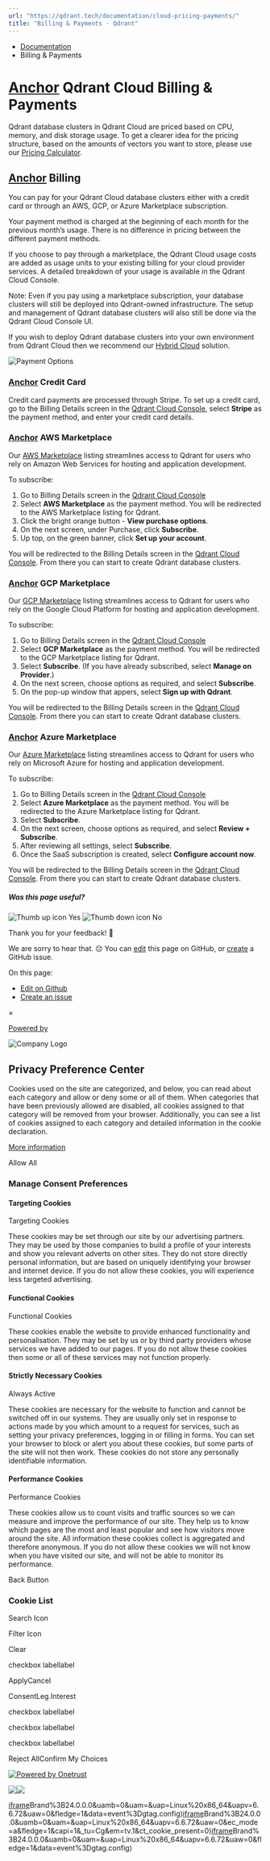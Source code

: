 ```yaml
---
url: "https://qdrant.tech/documentation/cloud-pricing-payments/"
title: "Billing & Payments - Qdrant"
---
```


- [Documentation](https://qdrant.tech/documentation/)
- Billing & Payments

# [Anchor](https://qdrant.tech/documentation/cloud-pricing-payments/\#qdrant-cloud-billing--payments) Qdrant Cloud Billing & Payments

Qdrant database clusters in Qdrant Cloud are priced based on CPU, memory, and disk storage usage. To get a clearer idea for the pricing structure, based on the amounts of vectors you want to store, please use our [Pricing Calculator](https://cloud.qdrant.io/calculator?ajs_anonymous_id=1a9698ed-ce18-4e86-a643-e24e21040252).

## [Anchor](https://qdrant.tech/documentation/cloud-pricing-payments/\#billing) Billing

You can pay for your Qdrant Cloud database clusters either with a credit card or through an AWS, GCP, or Azure Marketplace subscription.

Your payment method is charged at the beginning of each month for the previous month’s usage. There is no difference in pricing between the different payment methods.

If you choose to pay through a marketplace, the Qdrant Cloud usage costs are added as usage units to your existing billing for your cloud provider services. A detailed breakdown of your usage is available in the Qdrant Cloud Console.

Note: Even if you pay using a marketplace subscription, your database clusters will still be deployed into Qdrant-owned infrastructure. The setup and management of Qdrant database clusters will also still be done via the Qdrant Cloud Console UI.

If you wish to deploy Qdrant database clusters into your own environment from Qdrant Cloud then we recommend our [Hybrid Cloud](https://qdrant.tech/documentation/hybrid-cloud/) solution.

![Payment Options](https://qdrant.tech/documentation/cloud/payment-options.png)

### [Anchor](https://qdrant.tech/documentation/cloud-pricing-payments/\#credit-card) Credit Card

Credit card payments are processed through Stripe. To set up a credit card, go to the Billing Details screen in the [Qdrant Cloud Console](https://cloud.qdrant.io/?ajs_anonymous_id=1a9698ed-ce18-4e86-a643-e24e21040252), select **Stripe** as the payment method, and enter your credit card details.

### [Anchor](https://qdrant.tech/documentation/cloud-pricing-payments/\#aws-marketplace) AWS Marketplace

Our [AWS Marketplace](https://aws.amazon.com/marketplace/pp/prodview-rtphb42tydtzg) listing streamlines access to Qdrant for users who rely on Amazon Web Services for hosting and application development.

To subscribe:

1. Go to Billing Details screen in the [Qdrant Cloud Console](https://cloud.qdrant.io/?ajs_anonymous_id=1a9698ed-ce18-4e86-a643-e24e21040252)
2. Select **AWS Marketplace** as the payment method. You will be redirected to the AWS Marketplace listing for Qdrant.
3. Click the bright orange button - **View purchase options**.
4. On the next screen, under Purchase, click **Subscribe**.
5. Up top, on the green banner, click **Set up your account**.

You will be redirected to the Billing Details screen in the [Qdrant Cloud Console](https://cloud.qdrant.io/?ajs_anonymous_id=1a9698ed-ce18-4e86-a643-e24e21040252). From there you can start to create Qdrant database clusters.

### [Anchor](https://qdrant.tech/documentation/cloud-pricing-payments/\#gcp-marketplace) GCP Marketplace

Our [GCP Marketplace](https://console.cloud.google.com/marketplace/product/qdrant-public/qdrant) listing streamlines access to Qdrant for users who rely on the Google Cloud Platform for hosting and application development.

To subscribe:

1. Go to Billing Details screen in the [Qdrant Cloud Console](https://cloud.qdrant.io/?ajs_anonymous_id=1a9698ed-ce18-4e86-a643-e24e21040252)
2. Select **GCP Marketplace** as the payment method. You will be redirected to the GCP Marketplace listing for Qdrant.
3. Select **Subscribe**. (If you have already subscribed, select **Manage on Provider**.)
4. On the next screen, choose options as required, and select **Subscribe**.
5. On the pop-up window that appers, select **Sign up with Qdrant**.

You will be redirected to the Billing Details screen in the [Qdrant Cloud Console](https://cloud.qdrant.io/?ajs_anonymous_id=1a9698ed-ce18-4e86-a643-e24e21040252). From there you can start to create Qdrant database clusters.

### [Anchor](https://qdrant.tech/documentation/cloud-pricing-payments/\#azure-marketplace) Azure Marketplace

Our [Azure Marketplace](https://portal.azure.com/#view/Microsoft_Azure_Marketplace/GalleryItemDetailsBladeNopdl/id/qdrantsolutionsgmbh1698769709989.qdrant-db/selectionMode~/false/resourceGroupId//resourceGroupLocation//dontDiscardJourney~/false/selectedMenuId/home/launchingContext~/%7B%22galleryItemId%22%3A%22qdrantsolutionsgmbh1698769709989.qdrant-dbqdrant_cloud_unit%22%2C%22source%22%3A%5B%22GalleryFeaturedMenuItemPart%22%2C%22VirtualizedTileDetails%22%5D%2C%22menuItemId%22%3A%22home%22%2C%22subMenuItemId%22%3A%22Search%20results%22%2C%22telemetryId%22%3A%221df5537b-8b29-4200-80ce-0cd38c7e0e56%22%7D/searchTelemetryId/6b44fb90-7b9c-4286-aad8-59f88f3cc2ff) listing streamlines access to Qdrant for users who rely on Microsoft Azure for hosting and application development.

To subscribe:

1. Go to Billing Details screen in the [Qdrant Cloud Console](https://cloud.qdrant.io/?ajs_anonymous_id=1a9698ed-ce18-4e86-a643-e24e21040252)
2. Select **Azure Marketplace** as the payment method. You will be redirected to the Azure Marketplace listing for Qdrant.
3. Select **Subscribe**.
4. On the next screen, choose options as required, and select **Review + Subscribe**.
5. After reviewing all settings, select **Subscribe**.
6. Once the SaaS subscription is created, select **Configure account now**.

You will be redirected to the Billing Details screen in the [Qdrant Cloud Console](https://cloud.qdrant.io/?ajs_anonymous_id=1a9698ed-ce18-4e86-a643-e24e21040252). From there you can start to create Qdrant database clusters.

##### Was this page useful?

![Thumb up icon](https://qdrant.tech/icons/outline/thumb-up.svg)
Yes
![Thumb down icon](https://qdrant.tech/icons/outline/thumb-down.svg)
No

Thank you for your feedback! 🙏

We are sorry to hear that. 😔 You can [edit](https://qdrant.tech/github.com/qdrant/landing_page/tree/master/qdrant-landing/content/documentation/cloud-pricing-payments.md) this page on GitHub, or [create](https://github.com/qdrant/landing_page/issues/new/choose) a GitHub issue.

On this page:

- [Edit on Github](https://github.com/qdrant/landing_page/tree/master/qdrant-landing/content/documentation/cloud-pricing-payments.md)
- [Create an issue](https://github.com/qdrant/landing_page/issues/new/choose)

×

[Powered by](https://qdrant.tech/)

![Company Logo](https://cdn.cookielaw.org/logos/static/ot_company_logo.png)

## Privacy Preference Center

Cookies used on the site are categorized, and below, you can read about each category and allow or deny some or all of them. When categories that have been previously allowed are disabled, all cookies assigned to that category will be removed from your browser.
Additionally, you can see a list of cookies assigned to each category and detailed information in the cookie declaration.


[More information](https://qdrant.tech/legal/privacy-policy/#cookies-and-web-beacons)

Allow All

### Manage Consent Preferences

#### Targeting Cookies

Targeting Cookies

These cookies may be set through our site by our advertising partners. They may be used by those companies to build a profile of your interests and show you relevant adverts on other sites. They do not store directly personal information, but are based on uniquely identifying your browser and internet device. If you do not allow these cookies, you will experience less targeted advertising.

#### Functional Cookies

Functional Cookies

These cookies enable the website to provide enhanced functionality and personalisation. They may be set by us or by third party providers whose services we have added to our pages. If you do not allow these cookies then some or all of these services may not function properly.

#### Strictly Necessary Cookies

Always Active

These cookies are necessary for the website to function and cannot be switched off in our systems. They are usually only set in response to actions made by you which amount to a request for services, such as setting your privacy preferences, logging in or filling in forms. You can set your browser to block or alert you about these cookies, but some parts of the site will not then work. These cookies do not store any personally identifiable information.

#### Performance Cookies

Performance Cookies

These cookies allow us to count visits and traffic sources so we can measure and improve the performance of our site. They help us to know which pages are the most and least popular and see how visitors move around the site. All information these cookies collect is aggregated and therefore anonymous. If you do not allow these cookies we will not know when you have visited our site, and will not be able to monitor its performance.

Back Button

### Cookie List

Search Icon

Filter Icon

Clear

checkbox labellabel

ApplyCancel

ConsentLeg.Interest

checkbox labellabel

checkbox labellabel

checkbox labellabel

Reject AllConfirm My Choices

[![Powered by Onetrust](https://cdn.cookielaw.org/logos/static/powered_by_logo.svg)](https://www.onetrust.com/products/cookie-consent/)

![](https://t.co/1/i/adsct?bci=4&dv=America%2FAdak%26en-US%2Cen%26Google%20Inc.%26Linux%20x86_64%26255%261280%261024%264%2624%261280%261024%260%26na&eci=3&event=%7B%7D&event_id=e29774af-4558-4a69-89fe-f7edac78c9b2&integration=advertiser&p_id=Twitter&p_user_id=0&pl_id=acfb8fd7-c4a2-4dab-8082-abfdf8f2ecf9&tw_document_href=https%3A%2F%2Fqdrant.tech%2Fdocumentation%2Fcloud-pricing-payments%2F&tw_iframe_status=0&txn_id=o81g6&type=javascript&version=2.3.33)![](https://analytics.twitter.com/1/i/adsct?bci=4&dv=America%2FAdak%26en-US%2Cen%26Google%20Inc.%26Linux%20x86_64%26255%261280%261024%264%2624%261280%261024%260%26na&eci=3&event=%7B%7D&event_id=e29774af-4558-4a69-89fe-f7edac78c9b2&integration=advertiser&p_id=Twitter&p_user_id=0&pl_id=acfb8fd7-c4a2-4dab-8082-abfdf8f2ecf9&tw_document_href=https%3A%2F%2Fqdrant.tech%2Fdocumentation%2Fcloud-pricing-payments%2F&tw_iframe_status=0&txn_id=o81g6&type=javascript&version=2.3.33)

[iframe](https://td.doubleclick.net/td/rul/10862264272?random=1748574309156&cv=11&fst=1748574309156&fmt=3&bg=ffffff&guid=ON&async=1&gtm=45be55s2v9117590405z8898302740za200zb898302740&gcd=13l3l3l3l1l1&dma=0&tag_exp=101509157~103116026~103130498~103130500~103200004~103211513~103233427~103252644~103252646~103351866~103351868~104481633~104481635~104559073~104559075~104612242~104612244&ptag_exp=101509157~103116026~103130498~103130500~103200004~103233427~103252644~103252646~103351869~103351871~104481633~104481635~104559073~104559075&u_w=1280&u_h=1024&url=https%3A%2F%2Fqdrant.tech%2Fdocumentation%2Fcloud-pricing-payments%2F&_ng=1&hn=www.googleadservices.com&frm=0&tiba=Billing%20%26%20Payments%20-%20Qdrant&npa=0&pscdl=noapi&auid=422880133.1748574309&uaa=x86&uab=64&uafvl=Google%2520Chrome%3B137.0.7151.55%7CChromium%3B137.0.7151.55%7CNot%252FA)Brand%3B24.0.0.0&uamb=0&uam=&uap=Linux%20x86_64&uapv=6.6.72&uaw=0&fledge=1&data=event%3Dgtag.config)[iframe](https://td.doubleclick.net/td/rul/10862264272?random=1748574309147&cv=11&fst=1748574309147&fmt=3&bg=ffffff&guid=ON&async=1&gcl_ctr=1&gtm=45be55s2v9117590405z8898302740za200zb898302740&gcd=13l3l3l3l1l1&dma=0&tag_exp=101509157~103116026~103130498~103130500~103200004~103211513~103233427~103252644~103252646~103351866~103351868~104481633~104481635~104559073~104559075~104612242~104612244&ptag_exp=101509157~103116026~103130498~103130500~103200004~103233427~103252644~103252646~103351869~103351871~104481633~104481635~104559073~104559075&u_w=1280&u_h=1024&url=https%3A%2F%2Fqdrant.tech%2Fdocumentation%2Fcloud-pricing-payments%2F&_ng=1&label=_FJrCMev-7EDEND_w7so&hn=www.googleadservices.com&frm=0&tiba=Billing%20%26%20Payments%20-%20Qdrant&value=0&bttype=purchase&npa=0&pscdl=noapi&auid=422880133.1748574309&uaa=x86&uab=64&uafvl=Google%2520Chrome%3B137.0.7151.55%7CChromium%3B137.0.7151.55%7CNot%252FA)Brand%3B24.0.0.0&uamb=0&uam=&uap=Linux%20x86_64&uapv=6.6.72&uaw=0&ec_mode=a&fledge=1&capi=1&_tu=Cg&em=tv.1&ct_cookie_present=0)[iframe](https://td.doubleclick.net/td/rul/10862264272?random=1748574309421&cv=11&fst=1748574309421&fmt=3&bg=ffffff&guid=ON&async=1&gtm=45be55s2v9117590405za200zb898302740&gcd=13l3l3l3l1l1&dma=0&tag_exp=101509157~103116026~103130498~103130500~103200004~103211513~103233427~103252644~103252646~103351866~103351868~104481633~104481635~104559073~104559075~104612242~104612244&ptag_exp=101509157~103116026~103130498~103130500~103200004~103233427~103252644~103252646~103351869~103351871~104481633~104481635~104559073~104559075&u_w=1280&u_h=1024&url=https%3A%2F%2Fqdrant.tech%2Fdocumentation%2Fcloud-pricing-payments%2F&_ng=1&hn=www.googleadservices.com&frm=0&tiba=Billing%20%26%20Payments%20-%20Qdrant&did=dZTQ1Zm&gdid=dZTQ1Zm&npa=0&pscdl=noapi&auid=422880133.1748574309&uaa=x86&uab=64&uafvl=Google%2520Chrome%3B137.0.7151.55%7CChromium%3B137.0.7151.55%7CNot%252FA)Brand%3B24.0.0.0&uamb=0&uam=&uap=Linux%20x86_64&uapv=6.6.72&uaw=0&fledge=1&data=event%3Dgtag.config)